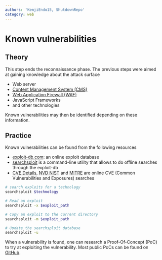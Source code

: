 ```yaml
---
authors: 'KenjiEndo15, ShutdownRepo'
category: web
---
```


# Known vulnerabilities

## Theory

This step ends the reconnaissance phase. The previous steps were aimed at gaining knowledge about the attack surface

* Web server
* [Content Management System (CMS)](cms.md)
* [Web Application Firewall (WAF)](waf-fingerprinting.md)
* JavaScript Frameworks
* and other technologies

Known vulnerabilities may then be identified depending on these information.

## Practice

Known vulnerabilities can be found from the following resources

* [exploit-db.com](https://www.exploit-db.com/): an online exploit database
* [searchsploit](https://www.exploit-db.com/searchsploit) is a command-line utility that allows to do offline searches through the exploit-db
* [CVE Details](https://www.cvedetails.com/), [NVD NIST](https://nvd.nist.gov/vuln/search) and [MITRE](https://cve.mitre.org/cve/search_cve_list.html) are online CVE (Common Vulnerabilities and Exposures) searches

```bash
# search exploits for a technology
searchsploit $technology

# Read an exploit
searchsploit -x $exploit_path

# Copy an exploit to the current directory
searchsploit -m $exploit_path

# Update the searchsploit database
searchsploit -u
```

When a vulnerability is found, one can research a Proof-Of-Concept (PoC) to try at exploiting the vulnerability. Most public PoCs can be found on [GitHub](https://github.com/).
